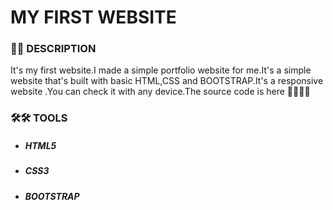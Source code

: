 # MY FIRST WEBSITE  

<h3> 📝📝 DESCRIPTION</h3>
  
<p>It's my first website.I made a simple portfolio website for me.It's a simple website that's built with basic HTML,CSS and BOOTSTRAP.It's a responsive website .You can check it with any device.The source code is here 🙆‍♂️🙆‍♂️</p>

<h3>🛠🛠 TOOLS</h3>
<ul>
  <li><h5>HTML5</h5></li>
  <li><h5>CSS3</h5></li>
  <li><h5>BOOTSTRAP</h5></li>
</ul>
